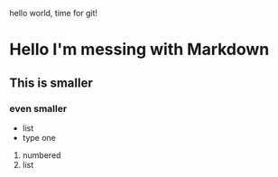 hello world, time for git!
# Hello I'm messing with Markdown
## This is smaller 
### even smaller
  * list 
  * type one
  1) numbered
  1) list 
  
